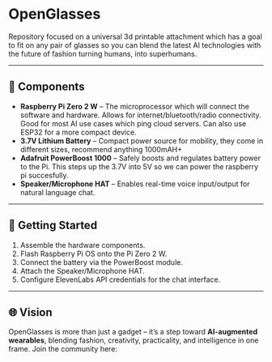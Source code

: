 # OpenGlasses

Repository focused on a universal 3d printable attachment which has a goal to fit on any pair of glasses so you can blend the latest AI technologies with the future of fashion turning humans, into superhumans.

---

## 🔧 Components

- **Raspberry Pi Zero 2 W** – The microprocessor which will connect the software and hardware. Allows for internet/bluetooth/radio connectivity. Good for most AI use cases which ping cloud servers. Can also use ESP32 for a more compact device.
- **3.7V Lithium Battery** – Compact power source for mobility, they come in different sizes, recommend anything 1000mAH+
- **Adafruit PowerBoost 1000** – Safely boosts and regulates battery power to the Pi. This steps up the 3.7V into 5V so we can power the raspberry pi succesfully.
- **Speaker/Microphone HAT** – Enables real-time voice input/output for natural language chat. 

---

## 🚀 Getting Started

1. Assemble the hardware components.  
2. Flash Raspberry Pi OS onto the Pi Zero 2 W.  
3. Connect the battery via the PowerBoost module.  
4. Attach the Speaker/Microphone HAT.  
5. Configure ElevenLabs API credentials for the chat interface.  

---

## 🌐 Vision

OpenGlasses is more than just a gadget – it’s a step toward **AI-augmented wearables**, blending fashion, creativity, practicality, and intelligence in one frame. Join the community here:
